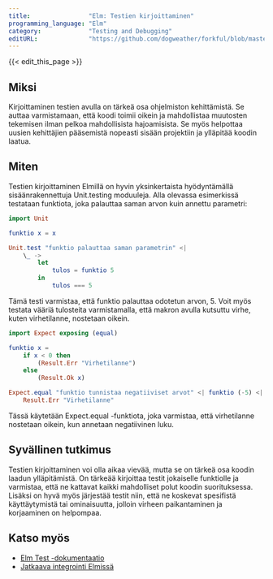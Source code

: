 ```yaml
---
title:                "Elm: Testien kirjoittaminen"
programming_language: "Elm"
category:             "Testing and Debugging"
editURL:              "https://github.com/dogweather/forkful/blob/master/content/fi/elm/writing-tests.md"
---
```


{{< edit_this_page >}}

## Miksi
Kirjoittaminen testien avulla on tärkeä osa ohjelmiston kehittämistä. Se auttaa varmistamaan, että koodi toimii oikein ja mahdollistaa muutosten tekemisen ilman pelkoa mahdollisista hajoamisista. Se myös helpottaa uusien kehittäjien pääsemistä nopeasti sisään projektiin ja ylläpitää koodin laatua.

## Miten
Testien kirjoittaminen Elmillä on hyvin yksinkertaista hyödyntämällä sisäänrakennettuja Unit.testing moduuleja. Alla olevassa esimerkissä testataan funktiota, joka palauttaa saman arvon kuin annettu parametri:

```Elm
import Unit

funktio x = x

Unit.test "funktio palauttaa saman parametrin" <|
    \_ -> 
        let
            tulos = funktio 5
        in
            tulos === 5 
```

Tämä testi varmistaa, että funktio palauttaa odotetun arvon, 5. Voit myös testata vääriä tulosteita varmistamalla, että makron avulla kutsuttu virhe, kuten virhetilanne, nostetaan oikein.

```Elm
import Expect exposing (equal)

funktio x = 
    if x < 0 then
        (Result.Err "Virhetilanne")
    else
        (Result.Ok x)

Expect.equal "funktio tunnistaa negatiiviset arvot" <| funktio (-5) <|
    Result.Err "Virhetilanne"
```

Tässä käytetään Expect.equal -funktiota, joka varmistaa, että virhetilanne nostetaan oikein, kun annetaan negatiivinen luku.

## Syvällinen tutkimus
Testien kirjoittaminen voi olla aikaa vievää, mutta se on tärkeä osa koodin laadun ylläpitämistä. On tärkeää kirjoittaa testit jokaiselle funktiolle ja varmistaa, että ne kattavat kaikki mahdolliset polut koodin suorituksessa. Lisäksi on hyvä myös järjestää testit niin, että ne koskevat spesifistä käyttäytymistä tai ominaisuutta, jolloin virheen paikantaminen ja korjaaminen on helpompaa.

## Katso myös
- [Elm Test -dokumentaatio](https://elm-test.readme.io/)
- [Jatkaava integrointi Elmissä](https://elm-test.readme.io/docs/continuous-integration)